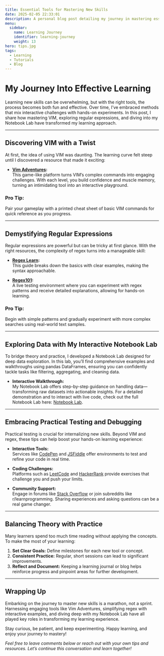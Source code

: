 ```yaml
---
title: Essential Tools for Mastering New Skills
date: 2025-02-05 22:33:01
description: A personal blog post detailing my journey in mastering essential tools—from mastering VIM and demystifying regular expressions, to exploring data with my interactive Notebook Lab.
menu:
  sidebar:
    name: Learning Journey
    identifier: learning-journey
    weight: 13
hero: tips.jpg
tags:
  - Learning
  - Tutorials
  - Blog
---
```


# My Journey Into Effective Learning

Learning new skills can be overwhelming, but with the right tools, the process becomes both fun and effective. Over time, I’ve embraced methods that mix interactive challenges with hands-on experiments. In this post, I share how mastering VIM, exploring regular expressions, and diving into my Notebook Lab have transformed my learning approach.

---

## Discovering VIM with a Twist

At first, the idea of using VIM was daunting. The learning curve felt steep until I discovered a resource that made it exciting:

- **[Vim Adventures](https://vim-adventures.com/):**  
  This game-like platform turns VIM’s complex commands into engaging challenges. With each level, you build confidence and muscle memory, turning an intimidating tool into an interactive playground.

### Pro Tip:
Pair your gameplay with a printed cheat sheet of basic VIM commands for quick reference as you progress.

---

## Demystifying Regular Expressions

Regular expressions are powerful but can be tricky at first glance. With the right resources, the complexity of regex turns into a manageable skill:

- **[Regex Learn](https://regexlearn.com/learn/regex101):**  
  This guide breaks down the basics with clear examples, making the syntax approachable.

- **[Regex101](https://regex101.com/):**  
  A live testing environment where you can experiment with regex patterns and receive detailed explanations, allowing for hands-on learning.

### Pro Tip:
Begin with simple patterns and gradually experiment with more complex searches using real-world text samples.

---

## Exploring Data with My Interactive Notebook Lab

To bridge theory and practice, I developed a Notebook Lab designed for deep data exploration. In this lab, you’ll find comprehensive examples and walkthroughs using pandas DataFrames, ensuring you can confidently tackle tasks like filtering, aggregating, and cleaning data.

- **Interactive Walkthrough:**  
  My Notebook Lab offers step-by-step guidance on handling data—transforming raw datasets into actionable insights. For a detailed demonstration and to interact with live code, check out the full Notebook Lab here: [Notebook Lab](https://gist.github.com/MarcChen/c6a027684d8ed8d7d0577bf9fb99b951).

---

## Embracing Practical Testing and Debugging

Practical testing is crucial for internalizing new skills. Beyond VIM and regex, these tips can help boost your hands-on learning experience:

- **Interactive Tools:**  
  Services like [CodePen](https://codepen.io/) and [JSFiddle](https://jsfiddle.net/) offer environments to test and refine your code in real time.

- **Coding Challenges:**  
  Platforms such as [LeetCode](https://leetcode.com/) and [HackerRank](https://www.hackerrank.com/) provide exercises that challenge you and push your limits.

- **Community Support:**  
  Engage in forums like [Stack Overflow](https://stackoverflow.com/) or join subreddits like r/learnprogramming. Sharing experiences and asking questions can be a real game changer.

---

## Balancing Theory with Practice

Many learners spend too much time reading without applying the concepts. To make the most of your learning:

1. **Set Clear Goals:** Define milestones for each new tool or concept.
2. **Consistent Practice:** Regular, short sessions can lead to significant improvements.
3. **Reflect and Document:** Keeping a learning journal or blog helps reinforce progress and pinpoint areas for further development.

---

## Wrapping Up

Embarking on the journey to master new skills is a marathon, not a sprint. Harnessing engaging tools like Vim Adventures, simplifying regex with interactive examples, and diving deep with my Notebook Lab have all played key roles in transforming my learning experience.

Stay curious, be patient, and keep experimenting. Happy learning, and enjoy your journey to mastery!

*Feel free to leave comments below or reach out with your own tips and resources. Let’s continue this conversation and learn together!*
